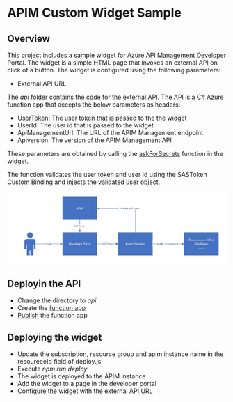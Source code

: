 # APIM Custom Widget Sample

## Overview

This project includes a sample widget for Azure API Management Developer Portal. The widget is a simple HTML page that invokes an external API on click of a button. The widget is configured using the following parameters:

- External API URL

The *api* folder contains the code for the external API. The API is a C# Azure function app that accepts the below parameters as headers:

- UserToken: The user token that is passed to the the widget
- UserId: The user id that is passed to the widget
- ApiManagementUrl: The URL of the APIM Management endpoint
- Apiversion: The version of the APIM Management API

These parameters are obtained by calling the [askForSecrets](https://learn.microsoft.com/en-us/azure/api-management/developer-portal-extend-custom-functionality#azureapi-management-custom-widgets-toolsaskforsecrets) function in the widget.

The function validates the user token and user id using the SASToken Custom Binding and injects the validated user object.

![External API](media/external-api.jpg)

## Deployin the API

- Change the directory to *api*
- Create the [function app](https://learn.microsoft.com/en-us/azure/azure-functions/create-first-function-cli-csharp?tabs=azure-cli#create-supporting-azure-resources-for-your-function)
- [Publish](https://learn.microsoft.com/en-us/azure/azure-functions/create-first-function-cli-csharp?tabs=azure-cli#deploy-the-function-project-to-azure) the function app

## Deploying the widget

- Update the subscription, resource group and apim instance name in the resoureceId field of deploy.js
- Execute *npm run deploy*
- The widget is deployed to the APIM instance
- Add the widget to a page in the developer portal
- Configure the widget with the external API URL